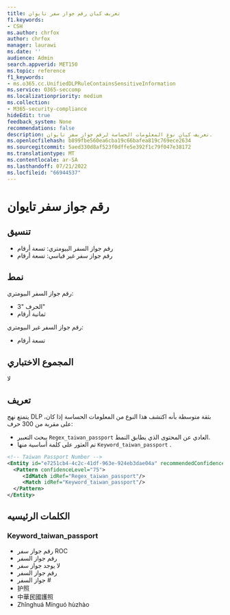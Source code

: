 ```yaml
---
title: تعريف كيان رقم جواز سفر تايوان
f1.keywords:
- CSH
ms.author: chrfox
author: chrfox
manager: laurawi
ms.date: ''
audience: Admin
search.appverid: MET150
ms.topic: reference
f1_keywords:
- ms.o365.cc.UnifiedDLPRuleContainsSensitiveInformation
ms.service: O365-seccomp
ms.localizationpriority: medium
ms.collection:
- M365-security-compliance
hideEdit: true
feedback_system: None
recommendations: false
description: تعريف كيان نوع المعلومات الحساسة لرقم جواز سفر تايوان.
ms.openlocfilehash: b899fbe560ea6cba19c66bafea819c769ece2634
ms.sourcegitcommit: 5aed330d8af523f0dffe5e392f1c79f047e38172
ms.translationtype: MT
ms.contentlocale: ar-SA
ms.lasthandoff: 07/21/2022
ms.locfileid: "66944537"
---
```

# <a name="taiwan-passport-number"></a>رقم جواز سفر تايوان

## <a name="format"></a>تنسيق

- رقم جواز السفر البيومتري: تسعة أرقام
- رقم جواز سفر غير قياسي: تسعة أرقام

## <a name="pattern"></a>نمط

رقم جواز السفر البيومتري:

- الحرف "3"
- ثمانية أرقام

رقم جواز السفر غير البيومتري:

- تسعة أرقام

## <a name="checksum"></a>المجموع الاختباري

لا

## <a name="definition"></a>تعريف

يتمتع نهج DLP بثقة متوسطة بأنه اكتشف هذا النوع من المعلومات الحساسة إذا كان، على مقربة من 300 حرف:

- يبحث التعبير `Regex_taiwan_passport` العادي عن المحتوى الذي يطابق النمط.
- تم العثور على كلمة أساسية منها `Keyword_taiwan_passport` .

```xml
<!-- Taiwan Passport Number -->
<Entity id="e7251cb4-4c2c-41df-963e-924eb3dae04a" recommendedConfidence="75" patternsProximity="300">
  <Pattern confidenceLevel="75">
     <IdMatch idRef="Regex_taiwan_passport"/>
     <Match idRef="Keyword_taiwan_passport"/>
  </Pattern>
</Entity>
```

## <a name="keywords"></a>الكلمات الرئيسيه

### <a name="keyword_taiwan_passport"></a>Keyword_taiwan_passport

- رقم جواز سفر ROC
- رقم جواز السفر
- لا يوجد جواز سفر
- رقم جواز السفر
- جواز السفر #
- 护照
- 中華民國護照
- Zhînghuá Mínguó hùzhào